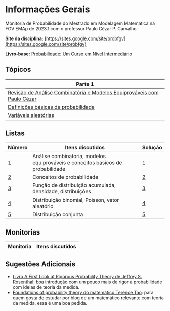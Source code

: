 # Informações Gerais 

Monitoria de Probabilidade do Mestrado em Modelagem Matemática na FGV EMAp de 2023.1 com o professor Paulo Cézar P. Carvalho. 

**Site da disciplina:** [https://sites.google.com/site/probfgv](https://sites.google.com/site/probfgv)

**Livro-base:** [Probabilidade: Um Curso em Nível Intermediário](https://impa.br/page-livros/probabilidade-um-curso-em-nivel-intermediario/)

## Tópicos

|Parte 1|
|---|
|[Revisão de Análise Combinatória e Modelos Equiprováveis com Paulo Cézar](https://sites.google.com/site/probfgv)|
|[Definições básicas de probabilidade](/ta-sessions/probability/basic_definitions)|
|[Variáveis aleatórias](/ta-sessions/probability/random_variables)|

## Listas

|Número|Itens discutidos|Solução|
|------|----------------|-------|
|[1](https://drive.google.com/file/d/1qyukB7sLCuUuGoUlzli7BrBH1TF8SEvw/view)|Análise combinatória, modelos equiprováveis e conceitos básicos de probabilidade|[1](/files/disciplines/probability/solutions1.pdf)|
|[2](https://drive.google.com/file/d/1mRTcfzeOQ0b5NwGcODigkRlRmu91bu2Z/view)|Conceitos de probabilidade|[2](/files/disciplines/probability/solutions2.pdf)| 
|[3](https://drive.google.com/file/d/1N0nlrkypSUJHU2SkYezV3Cwqww2cbzpY/view)|Função de distribuição acumulada, densidade, distribuições|[3](/files/disciplines/probability/solutions3.pdf)|
|[4](https://drive.google.com/file/d/1Stf3MMLuzE3eXbmXFl2--_tUj7S2eD7b/view)|Distribuição binomial, Poisson, vetor aleatório|[4](/ta-sessions/unavailable)| 
|[5](https://drive.google.com/file/d/14HJO1e6jt_tVJfBJeBGg7DsJfed8ax_5/view)|Distribuição conjunta|[5](/ta-sessions/unavailable)| 

## Monitorias
  
|Monitoria|Itens discutidos|
|---------|----------------| 

## Sugestões Adicionais

- [Livro A First Look at Rigorous Probability Theory de Jeffrey S. Rosenthal](http://probability.ca/jeff/grprobbook.html): boa introdução com um pouco mais de rigor à probabilidade com ideias de teoria da medida.
- [Foundations of probability theory do matemático Terence Tao](https://terrytao.wordpress.com/2015/09/29/275a-notes-0-foundations-of-probability-theory/): para quem gosta de estudar por blog de um matemático relevante com teoria da medida, essa é uma boa pedida.